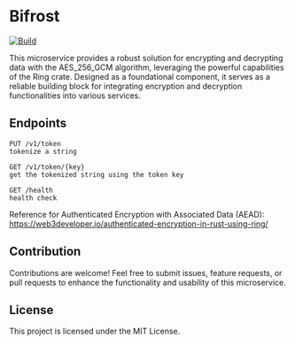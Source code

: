 # Bifrost

[![Build](https://github.com/arjunkomath/Bifrost/actions/workflows/build.yml/badge.svg)](https://github.com/arjunkomath/Bifrost/actions/workflows/build.yml)

This microservice provides a robust solution for encrypting and decrypting data with the AES_256_GCM algorithm, leveraging the powerful capabilities of the Ring crate. Designed as a foundational component, it serves as a reliable building block for integrating encryption and decryption functionalities into various services.

## Endpoints
```
PUT /v1/token
tokenize a string

GET /v1/token/{key}
get the tokenized string using the token key

GET /health
health check
```

Reference for Authenticated Encryption with Associated Data (AEAD): https://web3developer.io/authenticated-encryption-in-rust-using-ring/

## Contribution

Contributions are welcome! Feel free to submit issues, feature requests, or pull requests to enhance the functionality and usability of this microservice.

## License

This project is licensed under the MIT License.
